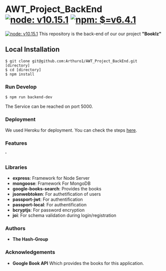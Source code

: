 # AWT_Project_BackEnd  [![node: v10.15.1](https://img.shields.io/badge/node-v10.15.1-green.svg?style=flat-square)](https://nodejs.org/dist/latest-v10.x/docs/api/) [![npm: $=v6.4.1](https://img.shields.io/badge/npm-%3E=v6.4.1.x-red.svg?style=flat-square)](https://www.npmjs.com/package/npm) 
 [![node: v10.15.1](https://img.shields.io/badge/node-v10.15.1-green.svg?style=flat-square)](https://nodejs.org/dist/latest-v10.x/docs/api/)
This repository is the back-end of our our project **"BookIz"**

## Local Installation
``` shell
$ git clone git@github.com:Arthuro1/AWT_Project_BackEnd.git [directory]
$ cd [directory]
$ npm install 
```

### Run Develop
``` shell
$ npm run backend-dev
```
The Service can be reached on port 5000.

### Deployment
We used Heroku for deployment. You can check the steps [here](https://devcenter.heroku.com/articles/git).
### Features
'
### Libraries
*  **express**: Framework for Node Server
* **mongoose**: Framework For MongoDB
* **google-books-search**: Provides the books
* **jsonwebtoken**: For authetification of users
* **passport-jwt**: For authentification
* **passport-local**: For authentification 
* **bcryptjs**: For password encryption 
* **joi**: For schema validation during login/registration 
### Authors
* **The Hash-Group**
### Acknowledgements
+ **Google Book API** Which provides the books for this application.

